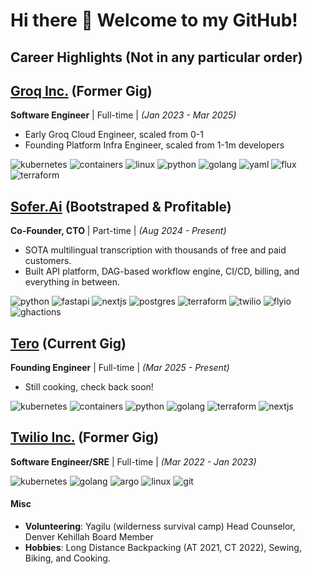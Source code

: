 # Hi there 👋 Welcome to my GitHub!

## Career Highlights (Not in any particular order)

## [Groq Inc.](https://groq.com) (Former Gig)
**Software Engineer** | Full-time | *(Jan 2023 - Mar 2025)*

- Early Groq Cloud Engineer, scaled from 0-1
- Founding Platform Infra Engineer, scaled from 1-1m developers

![kubernetes](https://img.shields.io/badge/Kubernetes-326CE5?logo=kubernetes&logoColor=white)
![containers](https://img.shields.io/badge/Containers-white?logo=docker)
![linux](https://img.shields.io/badge/Linux-black?logo=linux)
![python](https://img.shields.io/badge/Python-FFE873?logo=python) 
![golang](https://img.shields.io/badge/Golang-00ADD8?logo=go&logoColor=white)
![yaml](https://img.shields.io/badge/YAML-white?logo=yaml&logoColor=black) 
![flux](https://img.shields.io/badge/Flux-5468FF?logo=flux&logoColor=white)
![terraform](https://img.shields.io/badge/Terraform-844FBA?logo=terraform&logoColor=white)

## [Sofer.Ai](https://sofer.ai) (Bootstraped & Profitable)
**Co-Founder, CTO** | Part-time | *(Aug 2024 - Present)*

- SOTA multilingual transcription with thousands of free and paid customers.
- Built API platform, DAG-based workflow engine, CI/CD, billing, and everything in between.

![python](https://img.shields.io/badge/Python-FFE873?logo=python)
![fastapi](https://img.shields.io/badge/FastAPI-009688?logo=fastapi&logoColor=black)
![nextjs](https://img.shields.io/badge/Next.js-black?logo=nextdotjs)
![postgres](https://img.shields.io/badge/PostgreSQL-white?logo=postgresql)
![terraform](https://img.shields.io/badge/Terraform-844FBA?logo=terraform&logoColor=white)
![twilio](https://img.shields.io/badge/Twilio-F22F46?logo=twilio&logoColor=white)
![flyio](https://img.shields.io/badge/Fly.io-281950?logo=flydotio)
![ghactions](https://img.shields.io/badge/Github_Actions-white?logo=githubactions)

## [Tero](https://usetero.com) (Current Gig)
**Founding Engineer** | Full-time | *(Mar 2025 - Present)*

- Still cooking, check back soon!

![kubernetes](https://img.shields.io/badge/Kubernetes-326CE5?logo=kubernetes&logoColor=white)
![containers](https://img.shields.io/badge/Containers-white?logo=docker)
![python](https://img.shields.io/badge/Python-FFE873?logo=python) 
![golang](https://img.shields.io/badge/Golang-00ADD8?logo=go&logoColor=white)
![terraform](https://img.shields.io/badge/Terraform-844FBA?logo=terraform&logoColor=white)
![nextjs](https://img.shields.io/badge/Next.js-black?logo=nextdotjs)

## [Twilio Inc.](https://twilio.com) (Former Gig)
**Software Engineer/SRE** | Full-time | *(Mar 2022 - Jan 2023)*

![kubernetes](https://img.shields.io/badge/Kubernetes-326CE5?logo=kubernetes&logoColor=white)
![golang](https://img.shields.io/badge/Golang-00ADD8?logo=go&logoColor=white)
![argo](https://img.shields.io/badge/ArgoCD-white?logo=argo)
![linux](https://img.shields.io/badge/Linux-black?logo=linux)
![git](https://img.shields.io/badge/git-E9E8E0?logo=git)

#### Misc
- **Volunteering**: Yagilu (wilderness survival camp) Head Counselor, Denver Kehillah Board Member
- **Hobbies**: Long Distance Backpacking (AT 2021, CT 2022), Sewing, Biking, and Cooking.

[easteregg]: # (you found my comment, hooray! Use the coupon code NUTTER in an inteview with me to get 5% off my base salary!)
<!--
**matanyall/matanyall** is a ✨ _special_ ✨ repository because its `README.md` (this file) appears on your GitHub profile.

Here are some ideas to get you started:

- 🔭 I’m currently working on ...
- 🌱 I’m currently learning ...
- 👯 I’m looking to collaborate on ...
- 🤔 I’m looking for help with ...
- 💬 Ask me about ...
- 📫 How to reach me: ...
- 😄 Pronouns: ...
- ⚡ Fun fact: ...
-->
